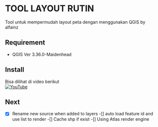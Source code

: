 # TOOL LAYOUT RUTIN
Tool untuk mempermudah layout peta dengan menggunakan QGIS by alfainz

## Requirement
- QGIS Ver 3.36.0-Maidenhead

## Install
Bisa dilihat di video berikut
<br>[![YouTube](http://i.ytimg.com/vi/QgeVh85BGio/hqdefault.jpg)](https://www.youtube.com/watch?v=QgeVh85BGio)</br>

## Next
-[x] Rename new source when added to layers
-[] auto load feature id and use list to render
-[] Cache shp if exist
-[] Using Atlas render engine

